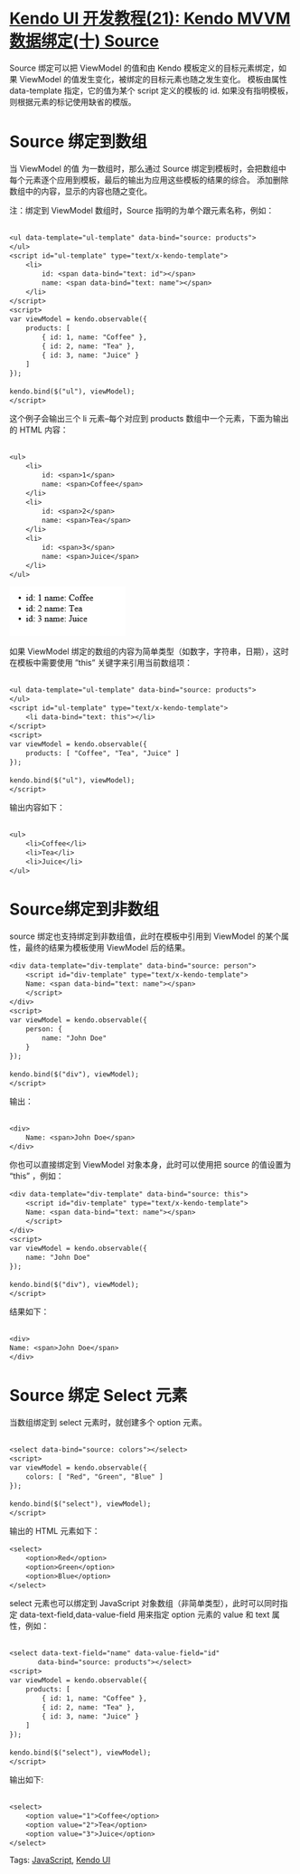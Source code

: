 # [Kendo UI 开发教程(21): Kendo MVVM 数据绑定(十) Source](http://www.imobilebbs.com/wordpress/archives/4664)

Source 绑定可以把 ViewModel 的值和由 Kendo 模板定义的目标元素绑定，如果 ViewModel 的值发生变化，被绑定的目标元素也随之发生变化。
模板由属性 data-template 指定，它的值为某个 script 定义的模板的 id. 如果没有指明模板，则根据元素的标记使用缺省的模版。

# Source 绑定到数组
当 ViewModel 的值 为一数组时，那么通过 Source 绑定到模板时，会把数组中每个元素逐个应用到模板，最后的输出为应用这些模板的结果的综合。 添加删除数组中的内容，显示的内容也随之变化。

注：绑定到 ViewModel 数组时，Source 指明的为单个跟元素名称，例如：

```

<ul data-template="ul-template" data-bind="source: products">
</ul>
<script id="ul-template" type="text/x-kendo-template">
    <li>
        id: <span data-bind="text: id"></span>
        name: <span data-bind="text: name"></span>
    </li>
</script>
<script>
var viewModel = kendo.observable({
    products: [
        { id: 1, name: "Coffee" },
        { id: 2, name: "Tea" },
        { id: 3, name: "Juice" }
    ]
});

kendo.bind($("ul"), viewModel);
</script>

```

这个例子会输出三个 li 元素–每个对应到 products 数组中一个元素，下面为输出的 HTML 内容：

```

<ul>
    <li>
        id: <span>1</span>
        name: <span>Coffee</span>
    </li>
    <li>
        id: <span>2</span>
        name: <span>Tea</span>
    </li>
    <li>
        id: <span>3</span>
        name: <span>Juice</span>
    </li>
</ul>

```

![](images/31.jpg)

如果 ViewModel 绑定的数组的内容为简单类型（如数字，字符串，日期），这时在模板中需要使用 ”this” 关键字来引用当前数组项：

```

<ul data-template="ul-template" data-bind="source: products">
</ul>
<script id="ul-template" type="text/x-kendo-template">
    <li data-bind="text: this"></li>
</script>
<script>
var viewModel = kendo.observable({
    products: [ "Coffee", "Tea", "Juice" ]
});

kendo.bind($("ul"), viewModel);
</script>

```

输出内容如下：

```

<ul>
    <li>Coffee</li>
    <li>Tea</li>
    <li>Juice</li>
</ul>

```

# Source绑定到非数组

source 绑定也支持绑定到非数组值，此时在模板中引用到 ViewModel 的某个属性，最终的结果为模板使用 ViewModel 后的结果。

```
<div data-template="div-template" data-bind="source: person">
    <script id="div-template" type="text/x-kendo-template">
    Name: <span data-bind="text: name"></span>
    </script>
</div>
<script>
var viewModel = kendo.observable({
    person: {
        name: "John Doe"
    }
});

kendo.bind($("div"), viewModel);
</script>

```

输出：

```

<div>
    Name: <span>John Doe</span>
</div>

```

你也可以直接绑定到 ViewModel 对象本身，此时可以使用把 source 的值设置为 “this” ，例如：

```
<div data-template="div-template" data-bind="source: this">
    <script id="div-template" type="text/x-kendo-template">
    Name: <span data-bind="text: name"></span>
    </script>
</div>
<script>
var viewModel = kendo.observable({
    name: "John Doe"
});

kendo.bind($("div"), viewModel);
</script>

```

结果如下：

```

<div>
Name: <span>John Doe</span>
</div>

```

# Source 绑定 Select 元素

当数组绑定到 select 元素时，就创建多个 option 元素。

```

<select data-bind="source: colors"></select>
<script>
var viewModel = kendo.observable({
    colors: [ "Red", "Green", "Blue" ]
});

kendo.bind($("select"), viewModel);
</script>

```

输出的 HTML 元素如下：

```
<select>
    <option>Red</option>
    <option>Green</option>
    <option>Blue</option>
</select>

```

select 元素也可以绑定到 JavaScript 对象数组（非简单类型），此时可以同时指定 data-text-field,data-value-field 用来指定 option 元素的 value 和 text 属性，例如：

```

<select data-text-field="name" data-value-field="id"
       data-bind="source: products"></select>
<script>
var viewModel = kendo.observable({
    products: [
        { id: 1, name: "Coffee" },
        { id: 2, name: "Tea" },
        { id: 3, name: "Juice" }
    ]
});

kendo.bind($("select"), viewModel);
</script>

```

输出如下:

```

<select>
    <option value="1">Coffee</option>
    <option value="2">Tea</option>
    <option value="3">Juice</option>
</select>

```

Tags: [JavaScript](http://www.imobilebbs.com/wordpress/archives/tag/javascript), [Kendo UI](http://www.imobilebbs.com/wordpress/archives/tag/kendo-ui)
